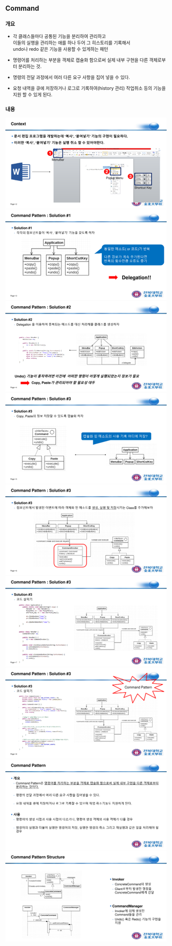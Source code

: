 ## Command

### 개요
  - 각 클래스들마다 공통된 기능을 분리하여 관리하고  
    이들의 실행을 관리하는 애를 하나 두어 그 히스토리를 기록해서  
    undo나 redo 같은 기능을 사용할 수 있게하는 패턴
    <br/>

  - 명령어를 처리하는 부분을 객체로 캡슐화 함으로써 실제 내부 구현을 다른 객체로부터 분리하는 것.
  - 명령의 전달 과정에서 여러 다른 요구 사항을 집어 넣을 수 있다.
  - 요청 내역을 큐에 저장하거나 로그로 기록하여(history 관리) 작업취소 등의 기능을 지원 할 수 있게 된다.

### 내용

![1](/assets/command/1.png)
![2](/assets/command/2.png)
![3](/assets/command/3.png)
![4](/assets/command/4.png)
![5](/assets/command/5.png)
![6](/assets/command/6.png)
![7](/assets/command/7.png)
![8](/assets/command/8.png)
![9](/assets/command/9.png)
